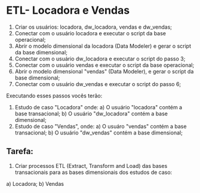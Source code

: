 # ETL- Locadora e Vendas
1. Criar os usuários: locadora, dw_locadora, vendas e dw_vendas;
2. Conectar com o usuário locadora e executar o script da base operacional;
3. Abrir o modelo dimensional da locadora (Data Modeler) e gerar o script da base dimensional;
4. Conectar com o usuário dw_locadora e executar o script do passo 3;
5. Conectar com o usuário vendas e executar o script da base operacional;
6. Abrir o modelo dimensional "vendas" (Data Modeler), e gerar o script da base dimensional;
7. Conectar com o usuário dw_vendas e executar o script do passo 6;

Executando esses passos vocês terão:
1. Estudo de caso "Locadora" onde:
a) O usuário "locadora" contém a base transacional;
b) O usuário "dw_locadora" contém a base dimensional;
2. Estudo de caso "Vendas", onde:
a) O usuáro "vendas" contém a base transacional;
b) O usuário "dw_vendas" contém a base dimensional;

Tarefa:
-----------

1. Criar processos ETL (Extract, Transform and Load) das bases transacionais para as bases dimensionais dos estudos de caso:

a) Locadora;
b) Vendas

